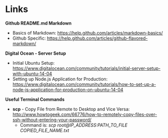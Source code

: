 # Links

**Github README.md Markdown**
* Basics of Markdown: https://help.github.com/articles/markdown-basics/
* Github Specific: https://help.github.com/articles/github-flavored-markdown/

**Digital Ocean - Server Setup**
* Initial Ubuntu Setup: https://www.digitalocean.com/community/tutorials/initial-server-setup-with-ubuntu-14-04
* Setting up Node.js Application for Production: https://www.digitalocean.com/community/tutorials/how-to-set-up-a-node-js-application-for-production-on-ubuntu-14-04  

**Useful Terminal Commands**
* **scp** - Copy File from Remote to Desktop and Vice Versa: http://www.howtogeek.com/66776/how-to-remotely-copy-files-over-ssh-without-entering-your-password/
  * Command is: *scp root@IP_ADDRESS:PATH_TO_FILE COPIED_FILE_NAME.txt*